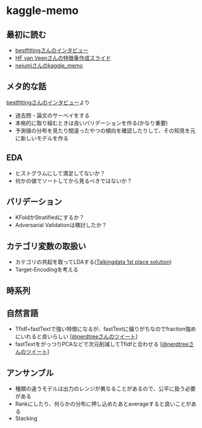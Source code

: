 # kaggle-memo

## 最初に読む

- [bestfittingさんのインタビュー](http://blog.kaggle.com/2018/05/07/profiling-top-kagglers-bestfitting-currently-1-in-the-world/)
- [HF van Veenさんの特徴量作成スライド](https://www.slideshare.net/HJvanVeen/feature-engineering-72376750)
- [nejumiさんのkaggle_memo](https://github.com/nejumi/kaggle_memo)

## メタ的な話

[bestfittingさんのインタビュー](http://blog.kaggle.com/2018/05/07/profiling-top-kagglers-bestfitting-currently-1-in-the-world/)より

- 過去問・論文のサーベイをする
- 本格的に取り組むときは良いバリデーションを作る(かなり重要)
- 予測値の分布を見たり間違ったやつの傾向を確認したりして、その知見を元に新しいモデルを作る

## EDA

- ヒストグラムにして満足してないか？
- 何かの値でソートしてから見るべきではないか？

## バリデーション

- KFoldかStratifiedにするか？
- Adversarial Validationは検討したか？

## カテゴリ変数の取扱い

- カテゴリの共起を取ってLDAする([Talkingdata 1st place solution](https://www.slideshare.net/TakanoriHayashi3/talkingdata-adtracking-fraud-detection-challenge-1st-place-solution))
- Target-Encodingを考える

## 時系列

## 自然言語

- Tfidf+fastTextで強い特徴になるが、fastTextに偏りがちなのでfraction強めにいれると良いらしい [[@nerdtreeさんのツイート](https://twitter.com/nardtree/status/994579698553311233?s=12)]
- fastTextをがっつりPCAなどで次元削減してTfidfと合わせる [[@nerdtreeさんのツイート](https://twitter.com/nardtree/status/995963496322945025)]

## アンサンブル

- 種類の違うモデルは出力のレンジが異なることがあるので、公平に扱う必要がある
- Rankにしたり、何らかの分布に押し込めたあとaverageすると良いことがある
- Stacking
